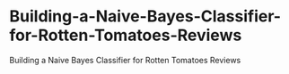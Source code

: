 # Building-a-Naive-Bayes-Classifier-for-Rotten-Tomatoes-Reviews
Building a Naive Bayes Classifier for Rotten Tomatoes Reviews
